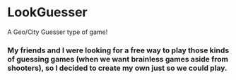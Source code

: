 # LookGuesser
A Geo/City Guesser type of game!

### My friends and I were looking for a free way to play those kinds of guessing games (when we want brainless games aside from shooters), so I decided to create my own just so we could play.
